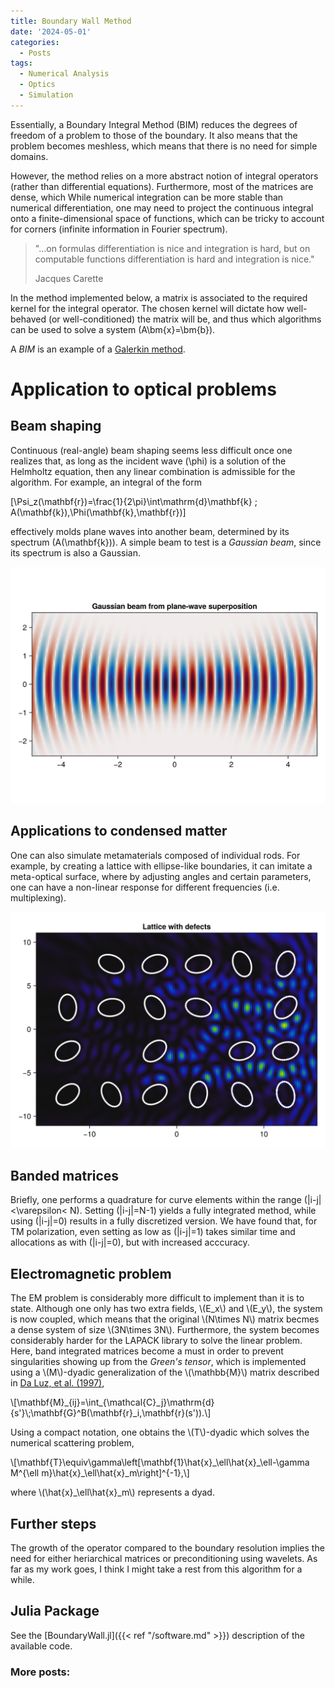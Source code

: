 ```yaml
---
title: Boundary Wall Method
date: '2024-05-01'
categories:
  - Posts
tags:
  - Numerical Analysis
  - Optics
  - Simulation
---
```


Essentially, a Boundary Integral Method (BIM) reduces the degrees of freedom of a problem to those of the boundary. It also means that the problem becomes meshless, which means that there is no need for simple domains.

However, the method relies on a more abstract notion of integral operators (rather than differential equations). Furthermore, most of the matrices are dense, which While numerical integration can be more stable than numerical differentiation, one may need to project the continuous integral onto a finite-dimensional space of functions, which can be tricky to account for corners (infinite information in Fourier spectrum).

> "…on formulas differentiation is nice and integration is hard, but on computable functions differentiation is hard and integration is nice."
> 
> Jacques Carette

In the method implemented below, a matrix is associated to the required kernel 
for the integral operator. The chosen kernel will dictate how well-behaved (or 
well-conditioned) the matrix will be, and thus which algorithms can be used to 
solve a system \(A\bm{x}=\bm{b}\).

A *BIM* is an example of a [Galerkin method](https://en.wikipedia.org/wiki/Galerkin_method). 

# Application to optical problems

## Beam shaping

Continuous (real-angle) beam shaping seems less difficult once one realizes that, 
as long as the incident wave \(\phi\) is a solution of the Helmholtz equation, 
then any linear combination is admissible for the algorithm. For example, an integral 
of the form

\[\Psi_z(\mathbf{r})=\frac{1}{2\pi}\int\mathrm{d}\mathbf{k} \; A(\mathbf{k})\,\Phi(\mathbf{k},\mathbf{r})\]

effectively molds plane waves into another beam, determined by its spectrum \(A(\mathbf{k})\). A simple beam to test is a *Gaussian beam*, since its spectrum is also a Gaussian.

![Gaussian](gaussian.png)




## Applications to condensed matter

One can also simulate metamaterials composed of individual rods. For example, by 
creating a lattice with ellipse-like boundaries, it can imitate a meta-optical 
surface, where by adjusting angles and certain parameters, one can have a non-linear 
response for different frequencies (i.e. multiplexing).

![defects](lattice_defects.png)

## Banded matrices

Briefly, one performs a quadrature for curve elements within the range \(|i-j|<\varepsilon< N\).
Setting \(|i-j|=N-1\) yields a fully integrated method, while using \(|i-j|=0\) results in a 
fully discretized version. We have found that, for TM polarization, even setting as low as \(|i-j|=1\)
takes similar time and allocations as with \(|i-j|=0\), but with increased acccuracy.

## Electromagnetic problem

The EM problem is considerably more difficult to implement than it is to state.
Although one only has two extra fields, \\(E_x\\) and \\(E_y\\), the system is now 
coupled, which means that the original \\(N\times N\\) matrix becmes a dense system 
of size \\(3N\times 3N\\). Furthermore, the system becomes considerably harder for
the LAPACK library to solve the linear problem. Here, band integrated matrices become 
a must in order to prevent singularities showing up from the *Green's tensor*, 
which is implemented using a \\(M\\)-dyadic generalization of the \\(\mathbb{M}\\)
matrix described in [Da Luz, et al. (1997)](https://journals.aps.org/pre/abstract/10.1103/PhysRevE.56.2496),

\\[\\mathbf{M}_{ij}=\\int\_{\\mathcal{C}_j}\\mathrm{d}{s\'}\\;\\mathbf{G}^B(\\mathbf{r}_i,\\mathbf{r}(s')).\\]

Using a compact notation, one obtains the \\(T\\)-dyadic which solves the numerical
scattering problem,

\\[\\mathbf{T}\\equiv\\gamma\\left[\\mathbf{1}\\hat{x}\_\\ell\\hat{x}\_\\ell-\\gamma M^{\\ell m}\\hat{x}\_\\ell\\hat{x}_m\\right]^{-1},\\]

where \\(\\hat{x}\_\\ell\\hat{x}\_m\\) represents a dyad.


## Further steps

The growth of the operator compared to the boundary resolution implies the need 
for either heriarchical matrices or preconditioning using wavelets. As far as my
work goes, I think I might take a rest from this algorithm for a while.

## Julia Package

See the [BoundaryWall.jl]({{< ref "/software.md" >}}) description of the available code.

### More posts:
